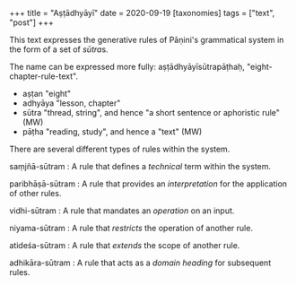 +++
title = "Aṣṭādhyāyī"
date = 2020-09-19
[taxonomies]
tags = ["text", "post"]
+++

This text expresses the generative rules of Pāṇini's grammatical system in the
form of a set of *sūtra*s.

The name can be expressed more fully: aṣṭādhyāyīsūtrapāṭhaḥ,
"eight-chapter-rule-text".

- aṣṭan "eight"
- adhyāya "lesson, chapter"
- sūtra "thread, string", and hence "a short sentence or aphoristic rule" (MW)
- pāṭha "reading, study", and hence a "text" (MW)

There are several different types of rules within the system.

saṃjñā-sūtram
: A rule that defines a *technical* term within the system.

paribhāṣā-sūtram
: A rule that provides an *interpretation* for the application of other rules.

vidhi-sūtram
: A rule that mandates an *operation* on an input.

niyama-sūtram
: A rule that *restricts* the operation of another rule.

atideśa-sūtram
: A rule that *extends* the scope of another rule.

adhikāra-sūtram
: A rule that acts as a *domain heading* for subsequent rules.

